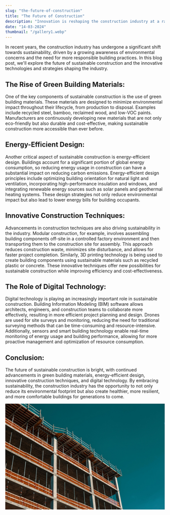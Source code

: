 ```yaml
---
slug: "the-future-of-construction"
title: "The Future of Construction"
description: "Innovation is reshaping the construction industry at a rapid pace, with emerging technologies and evolving trends revolutionizing how we design, build, and inhabit structures."
date: "14-03-2024"
thumbnail: "/gallery1.webp"
---
```


In recent years, the construction industry has undergone a significant shift towards sustainability, driven by a growing awareness of environmental concerns and the need for more responsible building practices. In this blog post, we'll explore the future of sustainable construction and the innovative technologies and strategies shaping the industry.

## The Rise of Green Building Materials:

One of the key components of sustainable construction is the use of green building materials. These materials are designed to minimize environmental impact throughout their lifecycle, from production to disposal. Examples include recycled steel, bamboo, reclaimed wood, and low-VOC paints. Manufacturers are continuously developing new materials that are not only eco-friendly but also durable and cost-effective, making sustainable construction more accessible than ever before.

## Energy-Efficient Design:

Another critical aspect of sustainable construction is energy-efficient design. Buildings account for a significant portion of global energy consumption, so reducing energy usage in construction can have a substantial impact on reducing carbon emissions. Energy-efficient design principles include optimizing building orientation for natural light and ventilation, incorporating high-performance insulation and windows, and integrating renewable energy sources such as solar panels and geothermal heating systems. These design strategies not only reduce environmental impact but also lead to lower energy bills for building occupants.

## Innovative Construction Techniques:

Advancements in construction techniques are also driving sustainability in the industry. Modular construction, for example, involves assembling building components off-site in a controlled factory environment and then transporting them to the construction site for assembly. This approach reduces construction waste, minimizes site disturbance, and allows for faster project completion. Similarly, 3D printing technology is being used to create building components using sustainable materials such as recycled plastic or concrete. These innovative techniques offer new possibilities for sustainable construction while improving efficiency and cost-effectiveness.

## The Role of Digital Technology:

Digital technology is playing an increasingly important role in sustainable construction. Building Information Modeling (BIM) software allows architects, engineers, and construction teams to collaborate more effectively, resulting in more efficient project planning and design. Drones are used for site surveys and monitoring, reducing the need for traditional surveying methods that can be time-consuming and resource-intensive. Additionally, sensors and smart building technology enable real-time monitoring of energy usage and building performance, allowing for more proactive management and optimization of resource consumption.

## Conclusion:

The future of sustainable construction is bright, with continued advancements in green building materials, energy-efficient design, innovative construction techniques, and digital technology. By embracing sustainability, the construction industry has the opportunity to not only reduce its environmental footprint but also create healthier, more resilient, and more comfortable buildings for generations to come.

![post-image](/public/gallery4.webp?raw=true "Image 1")

